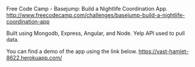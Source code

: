 Free Code Camp - Basejump: Build a Nightlife Coordination App. 
http://www.freecodecamp.com/challenges/basejump-build-a-nightlife-coordination-app

Built using Mongodb, Express, Angular, and Node. Yelp API used to pull data. 

You can find a demo of the app using the link below.
https://vast-hamlet-8622.herokuapp.com/
